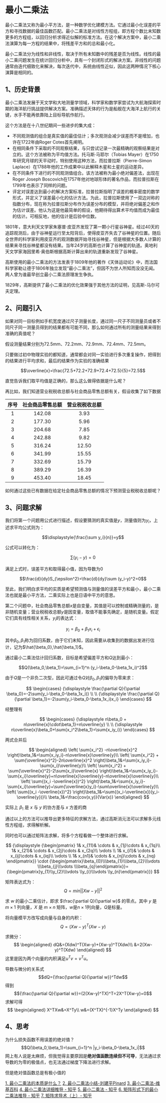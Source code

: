 # 最小二乘法

最小二乘法又称为最小平方法，是一种数学优化建模方法。它通过最小化误差的平方和寻找数据的最佳函数匹配。最小二乘法是对线性方程组，即方程个数比未知数更多的方程组，以回归分析求得近似解的标准方法。在这个解决方案中，最小二乘法演算为每一方程的结果中，将残差平方和的总和最小化。

最小二乘法分为线性和非线性，取决于所有未知数中的残差是否为线性。线性的最小二乘问题发生在统计回归分析中，具有一个封闭形式的解决方案。非线性的问题通常由迭代细致化来解决，每次迭代中，系统由线性近似，因此这两种情况下核心演算是相同的。

## 1、历史背景

最小二乘法发展于天文学和大地测量学领域，科学家和数学家尝试为大航海探索时期的海洋航行挑战提供解决方案。准确描述天体的行为是船舰在大海洋上航行的关键，水手不能再依靠陆上目标导航作航行。

这个方法是在十八世纪期间一些进步的集大成：
* 不同观测值的组合是真实值的最佳估计；多次观测会减少误差而不是增加，也许在1722年由Roger Cotes首先阐明。
* 在相同条件下采取的不同观察结果，与只尝试记录一次最精确的观察结果是对立的。这个方法被称为平均值方法。托马斯·马耶尔（Tobias Mayer）在1750年研究月球的天平动时，特别使用这种方法，而拉普拉斯（Pierre-Simon Laplace）在1788年他的工作成果中以此解释木星和土星的运动差异。
* 在不同条件下进行的不同观测值组合。该方法被称为最小绝对偏差法，出现在Roger Joseph Boscovich在1757年他对地球形体的著名作品，而拉普拉斯在1799年也表示了同样的问题。
* 评定对误差达到最小的解决方案标准，拉普拉斯指明了误差的概率密度的数学形式，并定义了误差最小化的估计方法。为此，拉普拉斯使用了一双边对称的指数分布，现在称为拉普拉斯分布作为误差分布的模型，并将绝对偏差之和作为估计误差。他认为这是他最简单的假设，他期待得出算术平均值而成为最佳的估计。可相反地，他的估计是后验中位数。

1801年，意大利天文学家朱塞普·皮亚齐发现了第一颗小行星谷神星。经过40天的追踪观测后，由于谷神星运行至太阳背后，使得皮亚齐失去了谷神星的位置。随后全世界的科学家利用皮亚齐的观测数据开始寻找谷神星，但是根据大多数人计算的结果来寻找谷神星都没有结果。当年24岁的高斯也计算了谷神星的轨道。奥地利天文学家海因里希·奥伯斯根据高斯计算出来的轨道重新发现了谷神星。

高斯使用的最小二乘法的方法发表于1809年他的著作《天体运动论》中，而法国科学家勒让德于1806年独立发现“最小二乘法”，但因不为世人所知而没没无闻。两人曾为谁最早创立最小二乘法原理发生争执。

1829年，高斯提供了最小二乘法的优化效果强于其他方法的证明，见高斯-马尔可夫定理。

## 2、问题引入

如果对同一目标例如手机宽度通过尺子测量长度，通过同一尺子不同测量员或者不同尺子同一测量员得到的结果都有可能不同，那么如何通过所有的测量结果来得到准确的真值呢？

假设测量结果分别为72.5mm、72.2mm、72.9mm、72.4mm、72.5mm。

只要做过初中物理实验的都知道，通常都会对同一实验进行多次重复操作，把得到的结果进行平均求和，最后的结果作为实验的准确结果

$$\overline{x}=\frac{72.5+72.2+72.9+72.4+72.5}{5}=72.5$$

直觉告诉我们取平均值是正确的，那么这么做得依据是什么呢？

再比如，我们知道营业税税收总额与社会商品零售总额有关，假设收集了如下数据

| 序号  | 社会商品零售总额 | 营业税税收总额 |
| :---: | :--------------: | :------------: |
|   1   |      142.08      |      3.93      |
|   2   |      177.30      |      5.96      |
|   3   |      204.68      |      7.85      |
|   4   |      242.88      |      9.82      |
|   5   |      316.24      |     12.50      |
|   6   |      341.99      |     15.55      |
|   7   |      332.69      |     15.79      |
|   8   |      389.29      |     16.39      |
|   9   |      453.40      |     18.45      |

如何通过这些已有数据在给定社会商品零售总额的情况下预测营业税税收总额呢？

## 3、问题求解

我们将第一个问题用公式进行描述，假设要猜测的真实值是$y$，测量值则为$y_i$，上述求平均公式则为：

$$\displaystyle{\frac{\sum y_i}{n}}=y$$

公式可以转化为：

$$\sum (y_i-y)=0$$

满足上式时，误差平方和取得最小值，因为导数为0

$$\frac{d}{dy}S_{\epsilon^2}=\frac{d}{dy}\sum (y_i-y)^2=0$$

至此，我们明白求平均的实质是希望预测值与测量值的误差平方和最小，最小二乘法也就是最小平方法，二乘实际上也是日语中平方的意思。

第二个问题中，社会商品零售总额$x$是自变量，其值是可以控制或精确测量的，是非随机变量；营业税税收总额$y$是因变量，取值不能事先确定，是随机变量。假定它们具有线性相关关系，$y_i$的表达式：

$${\displaystyle{y_i=\beta_0+\beta_1x_i+\epsilon_i}}$$

其中$\beta_0,\beta_1$称为回归系数，由于它们未知，因此需要从收集到的数据出发进行估计，记为$\hat{\beta_0},\hat{\beta_1}$。

通过最小二乘法估计回归系数，目标是希望偏差平方和$Q$达到最小：

$$Q(\beta_0,\beta_1)=\sum_{i=1}^n (y_i-\beta_0-\beta_1x_i)^2$$

由于$Q$是一个非负二次型，因此可通过令$Q$对$\beta_0,\beta_1$的偏导为零来求：

$$
\begin{cases}
    {\displaystyle \frac{\partial Q}{\partial \beta_0}=-2\sum(y_i-\beta_0-\beta_1x_i)} \\
    \\
    {\displaystyle \frac{\partial Q}{\partial \beta_1}=-2\sum(y_i-\beta_0-\beta_1x_i)x_i}
\end{cases}
$$

经整理有

$$
\begin{cases}
    {\displaystyle n\beta_0 + n\overline{x}\cdot\beta_1}=n\overline{y} \\
    \\
    {\displaystyle n\overline{x}\beta_0+\sum{x_i^2\beta_1}=\sum{x_iy_i}}
\end{cases}
$$

两式合并后

$$
\begin{aligned}
    \left( \sum{x_i^2} -n\overline{x}^2 \right)\beta_1&=\sum{x_iy_i}-n\overline{x}\overline{y}\\
    \left( \sum{x_i^2} + \sum{\overline{x}^2}-2n\overline{x}^2 \right)\beta_1&=\sum{x_iy_i}-\sum{x_i}\overline{y}\\
    \left( \sum{x_i^2} + \sum{\overline{x}^2}-2\sum{x_i}\overline{x} \right)\beta_1&=\sum{x_iy_i}-\sum{x_i}\overline{y}+n\overline{x}\overline{y}-n\overline{x}\overline{y}\\
    \left( \sum{(x_i -\overline{x})^2} \right)\beta_1&=\sum{x_iy_i}-\sum{x_i}\overline{y}+\sum{\overline{x}y_i}-\sum\overline{x}\overline{y}\\
    \left( \sum{(x_i -\overline{x})^2} \right)\beta_1&=\sum{(x_i-\overline{x})(y_i-\overline{y})}\\
    \beta_1&=\frac{cov(x,y)}{Var(x)}
\end{aligned}
$$

实际上 $\beta_1$ 是 $x$ 与 $y$ 的协方差与 $x$ 方差的商

通过以上的方法可以推导出更多特征的求解方法，通过高斯消元法可以求解多元线性方程组，求得解析解。

同时也可以通过矩阵法求解，将多个方程看做一个整体进行求解。

$$
{\displaystyle 
    {\begin{pmatrix}
    1& x_{11}& \cdots & x_{1j}\cdots & x_{1q}\\
    1& x_{21}& \cdots & x_{2j}\cdots & x_{2q}\\
    \vdots \\
    1& x_{i1}& \cdots & x_{ij}\cdots & x_{iq}\\
    \vdots \\
    1& x_{n1}& \cdots & x_{nj}\cdots & x_{nq}
    \end{pmatrix}} 
    \cdot 
    {\begin{pmatrix}\beta_{0}\\\beta_{1}\\\beta_{2}\\\vdots \\\beta_{j}\\\vdots \\\beta_{q}\end{pmatrix}}=
    {\begin{pmatrix}y_{1}\\y_{2}\\\vdots \\y_{i}\\\vdots \\y_{n}\end{pmatrix}}}
$$

矩阵表达式为：
$$
    Q=min{||Xw-y||}^2
$$

求 $w$ 的最小二乘估计，即求 $\frac{\partial Q}{\partial w}$ 的零点。其中 $y$ 是 $m\times 1$ 列向量，$X$ 是 $m\times n$ 矩阵，$w$是$n\times 1$列向量，$Q$是标量。

将向量模平方改写成向量与自身的内积：
$$Q=(Xw-y)^T(Xw-y)$$

求微分：
$$
\begin{aligned}
    dQ&=(Xdw)^T(Xw-y)+(Xw-y)^T(Xdw)\\
    &=2(Xw-y)^T(Xdw)
\end{aligned}
$$
这里是因为两个向量的内积满足$u^Tv=v^Tu$。

导数与微分的关系式
$$dQ={\frac{\partial Q}{\partial w}}^Tdw$$
得到
$${\frac{\partial Q}{\partial w}}=(2(Xw-y)^TX)^T=2X^T(Xw-y)=0$$
求解可得
$$
\begin{aligned}
    X^TXw&=X^Ty\\
    w&=(X^TX)^{-1}X^Ty
\end{aligned}
$$

## 4、思考
为什么损失函数不用误差的绝对值？
$$Q(\beta_0,\beta_1)=\sum_{i=1}^n |y_i-\beta_0-\beta_1x_i|$$
网上有人说是太麻烦，但我觉得主要原因是**绝对值函数连续但不可导**，无法通过求导数的为零的极值点，也无法通过梯度下降法进行求解。

但是绝对值函数总是有极小值的


[1. 最小二乘法的本质是什么？](https://www.zhihu.com/question/37031188)
[2. 最小二乘法小结-刘建平Pinard](https://www.cnblogs.com/pinard/p/5976811.html)
[3. 最小二乘法-维基百科](https://zh.wikipedia.org/wiki/%E6%9C%80%E5%B0%8F%E4%BA%8C%E4%B9%98%E6%B3%95)
[4. 最小二乘法详细推导 - 知乎](https://zhuanlan.zhihu.com/p/84133777)
[5. 最小二乘法 - 知乎](https://zhuanlan.zhihu.com/p/89373759)
[6. 矩阵形式下的最小二乘法推导 - 知乎](https://zhuanlan.zhihu.com/p/87582571)
[7. 矩阵求导术（上）- 知乎](https://zhuanlan.zhihu.com/p/24709748)